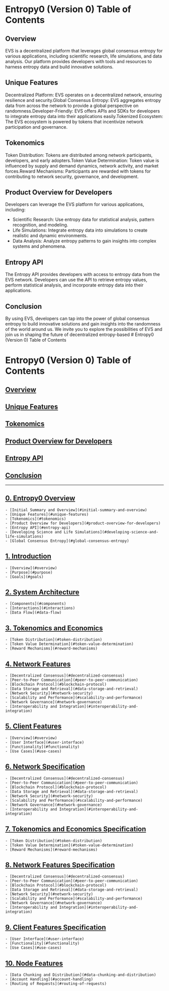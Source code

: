 # Entropy0 (Version 0) Table of Contents

## Overview

EVS is a decentralized platform that leverages global consensus entropy for various applications, including scientific research, life simulations, and data analysis. Our platform provides developers with tools and resources to harness entropy data and build innovative solutions.

## Unique Features

Decentralized Platform: EVS operates on a decentralized network, ensuring resilience and security.Global Consensus Entropy: EVS aggregates entropy data from across the network to provide a global perspective on randomness.Developer-Friendly: EVS offers APIs and SDKs for developers to integrate entropy data into their applications easily.Tokenized Ecosystem: The EVS ecosystem is powered by tokens that incentivize network participation and governance.
## Tokenomics

Token Distribution: Tokens are distributed among network participants, developers, and early adopters.Token Value Determination: Token value is influenced by supply and demand dynamics, network activity, and market forces.Reward Mechanisms: Participants are rewarded with tokens for contributing to network security, governance, and development.
## Product Overview for Developers

Developers can leverage the EVS platform for various applications, including:
- Scientific Research: Use entropy data for statistical analysis, pattern recognition, and modeling.
- Life Simulations: Integrate entropy data into simulations to create realistic and dynamic environments.
- Data Analysis: Analyze entropy patterns to gain insights into complex systems and phenomena.

## Entropy API

The Entropy API provides developers with access to entropy data from the EVS network. Developers can use the API to retrieve entropy values, perform statistical analysis, and incorporate entropy data into their applications.

## Conclusion

By using EVS, developers can tap into the power of global consensus entropy to build innovative solutions and gain insights into the randomness of the world around us. We invite you to explore the possibilities of EVS and join us in shaping the future of decentralized entropy-based # Entropy0 (Version 0) Table of Contents
# Entropy0 (Version 0) Table of Contents

## [Overview](#overview)
## [Unique Features](#unique-features)
## [Tokenomics](#tokenomics)
## [Product Overview for Developers](#product-overview-for-developers)
## [Entropy API](#entropy-api)
## [Conclusion](#conclusion)

---

## [0. Entropy0 Overview](#0-entropy0-overview)
	- [Initial Summary and Overview](#initial-summary-and-overview)
	- [Unique Features](#unique-features)
	- [Tokenomics](#tokenomics)
	- [Product Overview for Developers](#product-overview-for-developers)
	- [Entropy API](#entropy-api)
	- [Developing Science and Life Simulations](#developing-science-and-life-simulations)
	- [Global Consensus Entropy](#global-consensus-entropy)

## [1. Introduction](#1-introduction)
	- [Overview](#overview)
	- [Purpose](#purpose)
	- [Goals](#goals)

## [2. System Architecture](#2-system-architecture)
	- [Components](#components)
	- [Interactions](#interactions)
	- [Data Flow](#data-flow)

## [3. Tokenomics and Economics](#3-tokenomics-and-economics)
	- [Token Distribution](#token-distribution)
	- [Token Value Determination](#token-value-determination)
	- [Reward Mechanisms](#reward-mechanisms)

## [4. Network Features](#4-network-features)
	- [Decentralized Consensus](#decentralized-consensus)
	- [Peer-to-Peer Communication](#peer-to-peer-communication)
	- [Blockchain Protocol](#blockchain-protocol)
	- [Data Storage and Retrieval](#data-storage-and-retrieval)
	- [Network Security](#network-security)
	- [Scalability and Performance](#scalability-and-performance)
	- [Network Governance](#network-governance)
	- [Interoperability and Integration](#interoperability-and-integration)

## [5. Client Features](#5-client-features)
	- [Overview](#overview)
	- [User Interface](#user-interface)
	- [Functionality](#functionality)
	- [Use Cases](#use-cases)

## [6. Network Specification](#6-network-specification)
	- [Decentralized Consensus](#decentralized-consensus)
	- [Peer-to-Peer Communication](#peer-to-peer-communication)
	- [Blockchain Protocol](#blockchain-protocol)
	- [Data Storage and Retrieval](#data-storage-and-retrieval)
	- [Network Security](#network-security)
	- [Scalability and Performance](#scalability-and-performance)
	- [Network Governance](#network-governance)
	- [Interoperability and Integration](#interoperability-and-integration)

## [7. Tokenomics and Economics Specification](#7-tokenomics-and-economics-specification)
	- [Token Distribution](#token-distribution)
	- [Token Value Determination](#token-value-determination)
	- [Reward Mechanisms](#reward-mechanisms)

## [8. Network Features Specification](#8-network-features-specification)
	- [Decentralized Consensus](#decentralized-consensus)
	- [Peer-to-Peer Communication](#peer-to-peer-communication)
	- [Blockchain Protocol](#blockchain-protocol)
	- [Data Storage and Retrieval](#data-storage-and-retrieval)
	- [Network Security](#network-security)
	- [Scalability and Performance](#scalability-and-performance)
	- [Network Governance](#network-governance)
	- [Interoperability and Integration](#interoperability-and-integration)

## [9. Client Features Specification](#9-client-features-specification)
	- [User Interface](#user-interface)
	- [Functionality](#functionality)
	- [Use Cases](#use-cases)

## [10. Node Features](#10-node-features)
	- [Data Chunking and Distribution](#data-chunking-and-distribution)
	- [Account Handling](#account-handling)
	- [Routing of Requests](#routing-of-requests)
